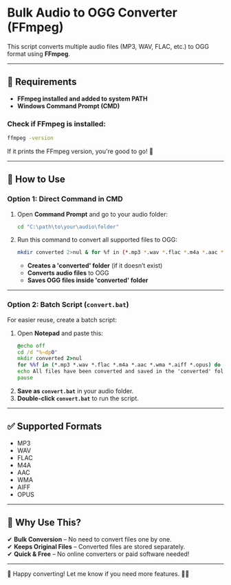# Bulk Audio to OGG Converter (FFmpeg)

This script converts multiple audio files (MP3, WAV, FLAC, etc.) to OGG format using **FFmpeg**.

---

## 📌 **Requirements**
- **FFmpeg installed and added to system PATH**
- **Windows Command Prompt (CMD)**

### **Check if FFmpeg is installed:**
```sh
ffmpeg -version
```
If it prints the FFmpeg version, you're good to go! 🎉

---

## 🚀 **How to Use**
### **Option 1: Direct Command in CMD**
1. Open **Command Prompt** and go to your audio folder:
   ```sh
   cd "C:\path\to\your\audio\folder"
   ```
2. Run this command to convert all supported files to OGG:
   ```sh
   mkdir converted 2>nul & for %f in (*.mp3 *.wav *.flac *.m4a *.aac *.wma *.aiff *.opus) do ffmpeg -i "%f" -c:a libvorbis "converted\%~nf.ogg"
   ```
   - **Creates a 'converted' folder** (if it doesn’t exist)
   - **Converts audio files** to OGG
   - **Saves OGG files inside 'converted' folder**

---

### **Option 2: Batch Script (`convert.bat`)**
For easier reuse, create a batch script:

1. Open **Notepad** and paste this:
   ```bat
   @echo off
   cd /d "%~dp0"
   mkdir converted 2>nul
   for %%f in (*.mp3 *.wav *.flac *.m4a *.aac *.wma *.aiff *.opus) do ffmpeg -i "%%f" -c:a libvorbis "converted\%%~nf.ogg"
   echo All files have been converted and saved in the 'converted' folder.
   pause
   ```
2. **Save as `convert.bat`** in your audio folder.
3. **Double-click `convert.bat`** to run the script.

---

## ✅ **Supported Formats**
- MP3
- WAV
- FLAC
- M4A
- AAC
- WMA
- AIFF
- OPUS

---

## 🎯 **Why Use This?**
✔ **Bulk Conversion** – No need to convert files one by one.  
✔ **Keeps Original Files** – Converted files are stored separately.  
✔ **Quick & Free** – No online converters or paid software needed!  

---

🚀 Happy converting! Let me know if you need more features. 🎵🔥

